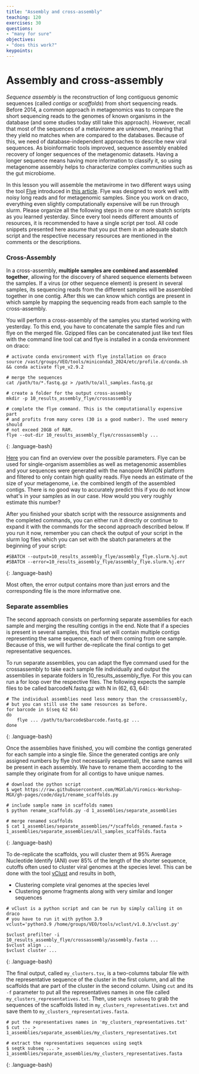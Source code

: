 ```yaml
---
title: "Assembly and cross-assembly"
teaching: 120
exercises: 30
questions:
- "many for sure"
objectives:
- "does this work?"
keypoints:
---
```


# Assembly and cross-assembly

*Sequence assembly* is the reconstruction of long contiguous genomic sequences (called *contigs* or *scaffolds*) from short sequencing reads. Before 2014, a common approach in metagenomics was to compare the short sequencing reads to the genomes of known organisms in the database (and some studies today still take this approach). However, recall that most of the sequences of a metavirome are unknown, meaning that they yield no matches when are compared to the databases. Because of this, we need of database-independent approaches to describe new viral sequences. As bioinformatic tools improved, sequence assembly enabled recovery of longer sequences of the metagenomic datasets. Having a longer sequence means having more information to classify it, so using metagenome assembly helps to characterize complex communities such as the gut microbiome.

In this lesson you will assemble the metavirome in two different ways using the tool [Flye](https://github.com/mikolmogorov/Flye) introduced in [this article](https://www.nature.com/articles/s41587-019-0072-8). Flye was designed to work well with noisy long reads and for metagenomic samples. Since you work on draco, everything even slightly computationally expensive will be run through slurm. Please organize all the following steps in one or more sbatch scripts as you learned yesterday. Since every tool needs different amounts of resources, it is recommended to have a single script per tool. All code snippets presented here assume that you put them in an adequate sbatch script and the respective necessary resources are mentioned in the comments or the descriptions.

### Cross-Assembly

In a cross-assembly, **multiple samples are combined and assembled together**, allowing for the discovery of shared sequence elements between the samples. If a virus (or other sequence element) is present in several samples, its sequencing reads from the different samples will be assembled together in one contig. After this we can know which contigs are present in which sample by mapping the sequencing reads from each sample to the cross-assembly.

You will perform a cross-assembly of the samples you started working with yesterday. To this end, you have to concatenate the sample files and run flye on the merged file. Gzipped files can be concatenated just like text files with the command line tool cat and flye is installed in a conda environment on draco:

~~~
# activate conda environment with flye installation on draco
source /vast/groups/VEO/tools/miniconda3_2024/etc/profile.d/conda.sh && conda activate flye_v2.9.2

# merge the sequences
cat /path/to/*.fastq.gz > /path/to/all_samples.fastq.gz

# create a folder for the output cross-assembly
mkdir -p 10_results_assembly_flye/crossassembly

# complete the flye command. This is the computationally expensive part
# and profits from many cores (30 is a good number). The used memory should
# not exceed 20GB of RAM. 
flye --out-dir 10_results_assembly_flye/crossassembly ...
~~~
{: .language-bash}

[Here](https://github.com/mikolmogorov/Flye/blob/flye/docs/USAGE.md) you can find an overview over the possible parameters. Flye can be used for single-organism assemblies as well as metagenomic assemblies and your sequences were generated with the nanopore MinION platform and filtered to only contain high quality reads. Flye needs an estimate of the size of your metagenome, i.e. the combined length of the assembled contigs. There is no good way to accurately predict this if you do not know what's in your samples as in our case. How would you very roughly estimate this number?

After you finished your sbatch script with the ressource assignments and the completed commands, you can either run it directly or continue to expand it with the commands for the second approach described below. If you run it now, remember you can check the output of your script in the slurm log files which you can set with the sbatch parameters at the beginning of your script:

~~~
#SBATCH --output=10_results_assembly_flye/assembly_flye.slurm.%j.out
#SBATCH --error=10_results_assembly_flye/assembly_flye.slurm.%j.err
~~~
{: .language-bash}

Most often, the error output contains more than just errors and the corresponding file is the more informative one.

### Separate assemblies

The second approach consists on performing separate assemblies for each sample and merging the resulting contigs in the end. Note that if a species is present in several samples, this final set will contain multiple contigs representing the same sequence, each of them coming from one sample. Because of this, we will further de-replicate the final contigs to get representative sequences.

To run separate assemblies, you can adapt the flye command used for the crossassembly to take each sample file individually and output the assemblies in separate folders in 10_results_assembly_flye. For this you can run a for loop over the respective files. The following expects the sample files to be called barcodeN.fastq.gz with N in (62, 63, 64):

~~~
# The individual assemblies need less memory than the crossassembly,
# but you can still use the same resources as before.
for barcode in $(seq 62 64)
do
	flye ... /path/to/barcode$barcode.fastq.gz ...
done
~~~
{: .language-bash}

Once the assemblies have finished, you will combine the contigs generated for each sample into a single file. Since the generated contigs are only assigned numbers by flye (not necessarily sequential), the same names will be present in each assembly. We have to rename them according to the sample they originate from for all contigs to have unique names.  

~~~
# download the python script
$ wget https://raw.githubusercontent.com/MGXlab/Viromics-Workshop-MGX/gh-pages/code/day1/rename_scaffolds.py

# include sample name in scaffolds names
$ python rename_scaffolds.py -d 1_assemblies/separate_assemblies

# merge renamed scaffolds
$ cat 1_assemblies/separate_assemblies/*/scaffolds_renamed.fasta > 1_assemblies/separate_assemblies/all_samples_scaffolds.fasta
~~~
{: .language-bash}

To de-replicate the scaffolds, you will cluster them at 95% Average Nucleotide Identify (ANI) over 85% of the length of the shorter sequence, cutoffs often used to cluster viral genomes at the species level. This can be done with the tool [vClust](https://github.com/refresh-bio/vclust) and results in both,

- Clustering complete viral genomes at the species level
- Clustering genome fragments along with very similar and longer sequences

~~~
# vClust is a python script and can be run by simply calling it on draco
# you have to run it with python 3.9
vclust='python3.9 /home/groups/VEO/tools/vclust/v1.0.3/vclust.py'

$vclust prefilter -i 10_results_assembly_flye/crossassembly/assembly.fasta ...
$vclust align ...
$vclust cluster ...
~~~
{: .language-bash}


The final output, called `my_clusters.tsv`, is a two-columns tabular file with the representative sequence of the cluster in the first column, and all the scaffolds that are part of the cluster in the second column. Using `cut` and its `-f` parameter to put all the representatives names in one file called `my_clusters_representatives.txt`. Then, use `seqtk subseq` to grab the sequences of the scaffolds listed in `my_clusters_representatives.txt` and save them to `my_clusters_representatives.fasta`.

~~~
# put the representatives names in 'my_clusters_representatives.txt'
$ cut ... > 1_assemblies/separate_assemblies/my_clusters_representatives.txt

# extract the representatives sequences using seqtk
$ seqtk subseq ... > 1_assemblies/separate_assemblies/my_clusters_representatives.fasta
~~~
{: .language-bash}

